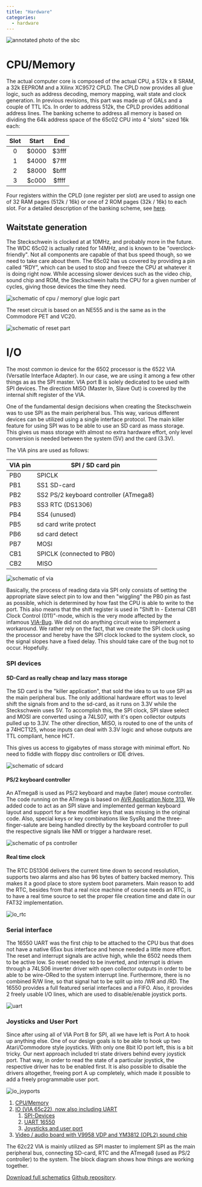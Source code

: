 ```yaml
---
title: "Hardware"
categories:
  - hardware
---
```



![annotated photo of the sbc](images/sbc_desc.png)





# CPU/Memory

The actual computer core is composed of the actual CPU, a 512k x 8 SRAM, a 32k EEPROM and a Xilinx XC9572 CPLD. The CPLD now provides all glue logic, such as address decoding, memory mapping, wait state and clock generation. In previous revisions, this part was made up of GALs and a couple of TTL ICs.
In order to address 512k, the CPLD provides additional address lines. The banking scheme to address all memory is based on dividing the 64k address space of the 65c02 CPU into 4 "slots" sized 16k each:

|Slot|Start|End|
|:--:|:---:|:-:|
|0|$0000|$3fff|
|1|$4000|$7fff|
|2|$8000|$bfff|
|3|$c000|$ffff|

Four registers within the CPLD (one register per slot) are used to assign one of 32 RAM pages (512k / 16k) or one of 2 ROM pages (32k / 16k) to each slot. For a detailed description of the banking scheme, see [here](/post/512k-ought-to-be-enough-for-anybody/).

## Waitstate generation

The Steckschwein is clocked at at 10MHz, and probably more in the future. The WDC 65c02 is actually rated for 14MHz, and is known to be "overclock-friendly". Not all components are capable of that bus speed though, so we need to take care about them. The 65c02 has us covered by providing a pin called “RDY”, which can be used to stop and freeze the CPU at whatever it is doing right now. While accessing slower devices such as the video chip, sound chip and ROM, the Steckschwein halts the CPU for a given number of cycles, giving those devices the time they need.

![schematic of cpu / memory/ glue logic part](images/cpu_mem_cpld.png)


The reset circuit is based on an NE555 and is the same as in the Commodore PET and VC20. 

![schematic of reset part](images/reset.png)

# I/O 

The most common io device for the 6502 processor is the 6522 VIA (Versatile Interface Adapter). In our case, we are using it among a few other things as as the SPI master. VIA port B is solely dedicated to be used with SPI devices. The direction MISO (Master In, Slave Out) is covered by the internal shift register of the VIA. 

One of the fundamental design decisions when creating the Steckschwein was to use SPI as the main peripheral bus. This way, various different devices can be utilized using a single interface protocol. The main killer feature for using SPI was to be able to use an SD card as mass storage. This gives us mass storage with almost no extra hardware effort, only level conversion is needed between the system (5V) and the card (3.3V).

The VIA pins are used as follows:

|VIA pin |SPI / SD card pin|
|---|---|
|PB0|SPICLK|
|PB1|SS1 SD-card|
|PB2|SS2 PS/2 keyboard controller (ATmega8)|
|PB3|SS3 RTC (DS1306)|
|PB4|SS4 (unused)|
|PB5|sd card write protect|
|PB6|sd card detect|
|PB7|MOSI|
|CB1|SPICLK (connected to PB0)|
|CB2|MISO|

![schematic of via](images/via.png)


Basically, the process of reading data via SPI only consists of setting the appropriate slave select pin to low and then "wiggling" the PB0 pin as fast as possible, which is determined by how fast the CPU is able to write to the port. This also means that the shift register is used in "Shift In - External CB1 Clock Control (011)"-mode, which is the very mode affected by the infamous [VIA-Bug](http://forum.6502.org/viewtopic.php?t=342#p2310). We did not do anything circuit wise to implement a workaround. We rather rely on the fact, that we create the SPI clock using the processor and hereby have the SPI clock locked to the system clock, so the signal slopes have a fixed delay. This should take care of the bug not to occur. Hopefully.



### SPI devices


#### SD-Card as really cheap and lazy mass storage

The SD card is the "killer application", that sold the idea to us to use SPI as the main peripheral bus. The only additional hardware effort was to level shift the signals from and to the sd-card, as it runs on 3.3V while the Steckschwein uses 5V. To accomplish this, the SPI clock, SPI slave select and MOSI are converted using a 74LS07, with it's open collector outputs pulled up to 3.3V. The other direction, MISO, is routed to one of the units of a 74HCT125, whose inputs can deal with 3.3V logic and whose outputs are TTL compliant, hence HCT.

This gives us access to gigabytes of mass storage with minimal effort. No need to fiddle with floppy disc controllers or IDE drives.


![schematic of sdcard](images/sdcard.png)


#### PS/2 keyboard controller

An ATmega8 is used as PS/2 keyboard and maybe (later) mouse controller. The code running on the ATmega is based on [AVR Application Note 313](http://www.atmel.com/Images/doc1235.pdf), We added code to act as an SPI slave and implemented german keyboard layout and support for a few modifier keys that was missing in the original code. Also, special keys or key combinations like SysRq and the three-finger-salute are being handled directly by the keyboard controller to pull the respective signals like NMI or trigger a hardware reset.

![schematic of ps controller](images/ps2.png)


#### Real time clock

The RTC DS1306 delivers the current time down to second resolution, supports two alarms and also has 96 bytes of battery backed memory. 
This makes it a good place to store system boot parameters.
Main reason to add the RTC, besides from that a real nice machine of course needs an RTC, is to have a real time source to set the proper file creation time and date in our FAT32 implementation.

![io_rtc](images/rtc.png)


### Serial interface

The 16550 UART was the first chip to be attached to the CPU bus that does not have a native 65xx bus interface and hence needed a little more effort. The reset and interrupt signals are active high, while the 6502 needs them to be active low. So reset needed to be inverted, and interrupt is driven through a 74LS06 inverter driver with open collector outputs in order to be able to be wire-ORed to the system interrupt line. Furthermore, there is no combined R/W line, so that signal hat to be split up into /WR and /RD.
The 16550 provides a full featured serial interfaces and a FIFO. Also, it provides 2 freely usable I/O lines, which are used to disable/enable joystick ports.

![uart](images/uart.png)


### Joysticks and User Port

Since after using all of VIA Port B for SPI, all we have left is Port A to hook up anything else. One of our design goals is to be able to hook up two Atari/Commodore style joysticks. With only one 8bit IO port left, this is a bit tricky. 
Our next approach included tri state drivers behind every joystick port. That way, in order to read the state of a particular joystick, the respective driver has to be enabled first. It is also possible to disable the drivers altogether, freeing port A up completely, which made it possible to add a freely programmable user port.

![io_joyports](images/joystick.png)


1. [CPU/Memory](/cpuramdecoder/)
2. [IO (VIA 65c22), now also including UART](/via-65c22-as-spi-master/)
    1. [SPI-Devices](/spi-devices/)
    2. [UART 16550](/uart-16550/)
    3. [Joysticks and user port](/joysticks-and-user-port/)
3. [Video / audio board with V9958 VDP and YM3812 (OPL2) sound chip](/v9958-video-board/)

The 62c22 VIA is mainly utilized as SPI master to implement SPI as the main peripheral bus, connecting SD-card, RTC and the ATmega8 (used as PS/2 controller) to the system. The block diagram shows how things are working together.


[Download full schematics](/pdf/sbc_schematic_0.6.pdf)
[Github repository](https://github.com/Steckschwein/hardware).
